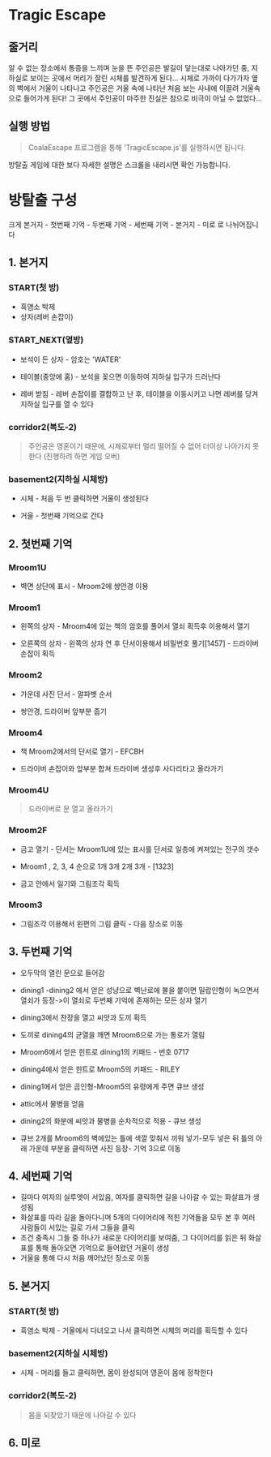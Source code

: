 Tragic Escape 
=============

줄거리
-----
알 수 없는 장소에서 통증을 느끼며 눈을 뜬 주인공은 발길이 닿는대로 나아가던 중, 지하실로 보이는 곳에서 머리가 잘린 시체를 발견하게 된다... 시체로 가까이 다가가자 옆의 벽에서 거울이 나타나고 주인공은 거울 속에 나타난 처음 보는 사내에 이끌려 거울속으로 들어가게 된다! 그 곳에서 주인공이 마주한 진실은 참으로 비극이 아닐 수 없었다...


실행 방법
--------

> CoalaEscape 프로그램을 통해 'TragicEscape.js'를 실행하시면 됩니다. 


방탈출 게임에 대한 보다 자세한 설명은 스크롤을 내리시면 확인 가능합니다.
#
#
#
#
#
#
#
#
#
#
#
#
#
#
#
#
#
#
#
#
#
#
#
#
#
#
#
#

방탈출 구성
==========

크게 본거지 - 첫번째 기억 - 두번째 기억 - 세번째 기억 - 본거지 - 미로 로 나뉘어집니다

## 1. 본거지

### START(첫 방) 

* 흑염소 박제 
* 상자(레버 손잡이)

### START_NEXT(옆방) 

* 보석이 든 상자 - 암호는 'WATER'

* 테이블(중앙에 홈) - 보석을 꽂으면 이동하여 지하실 입구가 드러난다

* 레버 받침 - 레버 손잡이를 결합하고 난 후, 테이블을 이동시키고 나면 레버를 당겨 지하실 입구를 열 수 있다

### corridor2(복도-2)

> 주인공은 영혼이기 때문에, 시체로부터 멀리 떨어질 수 없어 더이상 나아가지 못한다 (진행하려 하면 게임 오버)

### basement2(지하실 시체방)

* 시체 - 처음 두 번 클릭하면 거울이 생성된다

* 거울 - 첫번째 기억으로 간다

## 2. 첫번째 기억

### Mroom1U

* 벽면 상단에 표시 - Mroom2에 쌍안경 이용

### Mroom1 

* 왼쪽의 상자 - Mroom4에 있는 책의 암호를 풀어서 열쇠 획득후 이용해서 열기

* 오른쪽의 상자 - 왼쪽의 상자 연 후 단서이용해서 비밀번호 풀기[1457] - 드라이버 손잡이 획득

### Mroom2

* 가운데 사진 단서 - 알파벳 순서 

* 쌍안경, 드라이버 앞부분 줍기

### Mroom4 

* 책 Mroom2에서의 단서로 열기 - EFCBH

* 드라이버 손잡이와 앞부분 합쳐 드라이버 생성후 사다리타고 올라가기

### Mroom4U

> 드라이버로 문 열고 올라가기 

### Mroom2F 

* 금고 열기 - 단서는 Mroom1U에 있는 표시를 단서로 일층에 켜져있는 전구의 갯수 

* Mroom1 , 2, 3, 4 순으로 1개 3개 2개 3개  - [1323]

* 금고 안에서 일기와 그림조각 획득

### Mroom3 

* 그림조각 이용해서 왼편의 그림 클릭 - 다음 장소로 이동

## 3. 두번째 기억

* 오두막의 열린 문으로 들어감

* dining1 -dining2 에서 얻은 성냥으로 벽난로에 불을 붙이면 밀랍인형이 녹으면서 열쇠가 등장->이 열쇠로 두번째 기억에 존재하는 모든 상자 열기
* dining3에서 찬장을 열고 씨앗과 도끼 획득
* 도끼로 dining4의 균열을 깨면 Mroom6으로 가는 통로가 열림
* Mroom6에서 얻은 힌트로 dining1의 키패드 - 번호 0717
* dining4에서 얻은 힌트로 Mroom5의 키패드 - RILEY
* dining1에서 얻은 곰인형-Mroom5의 유령에게 주면 큐브 생성
* attic에서 물병을 얻음
* dining2의 화분에 씨앗과 물병을 순차적으로 적용 - 큐브 생성
* 큐브 2개를 Mroom6의 벽에있는 틀에 색깔 맞춰서 끼워 넣기-모두 넣은 뒤 틀의 아래 가운데 부분을 클릭하면 사진 등장- 기억 3으로 이동

## 4. 세번째 기억

* 길마다 여자의 실루엣이 서있음, 여자를 클릭하면 길을 나아갈 수 있는 화살표가 생성됨
* 화살표를 따라 길을 돌아다니며 5개의 다이어리에 적힌 기억들을 모두 본 후 여러 사람들이 서있는 길로 가서 그들을 클릭
* 조건 충족시 그들 중 하나가 새로운 다이어리를 보여줌, 그 다이어리를 읽은 뒤 화살표를 통해 돌아오면 기억으로 들어왔던 거울이 생성
* 거울을 통해 다시 처음 깨어났던 장소로 이동

## 5. 본거지

### START(첫 방)

* 흑염소 박제 - 거울에서 다녀오고 나서 클릭하면 시체의 머리를 획득할 수 있다 

### basement2(지하실 시체방)

* 시체 - 머리를 들고 클릭하면, 몸이 완성되어 영혼이 몸에 정착한다

### corridor2(복도-2)

> 몸을 되찾았기 때문에 나아갈 수 있다


## 6. 미로

